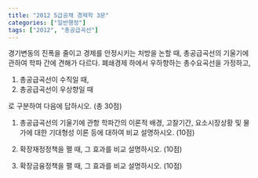 ```yaml
---
title: "2012 5급공채 경제학 3문"
categories: ["일반행정"]
tags: ["2012", "총공급곡선"]
---
```


경기변동의 진폭을 줄이고 경제를 안정시키는 처방을 논할 때, 총공급곡선의 기울기에 관하여 학파 간에 견해가 다르다. 폐쇄경제 하에서 우하향하는 총수요곡선을 가정하고,

1) 총공급곡선이 수직일 때,  
2) 총공급곡선이 우상향일 때

로 구분하여 다음에 답하시오. (총 30점)

1) 총공급곡선의 기울기에 관항 학파간의 이론적 배경, 고찰기간, 요소시장상황 및 물가에 대한 기대형성 이론 등에 대하여 비교 설명하시오. (10점)

2) 확장재정정책을 펼 때, 그 효과를 비교 설명하시오. (10점)

3) 확장금융정책을 펼 때, 그 효과를 비교 설명하시오. (10점)
